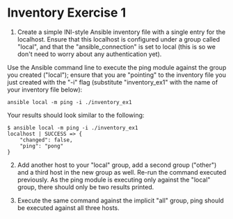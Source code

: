 # Inventory Exercise 1

1. Create a simple INI-style Ansible inventory file with a single entry for the localhost. Ensure that this localhost is configured under a group called "local", and that the "ansible_connection" is set to local (this is so we don't need to worry about any authentication yet).

Use the Ansible command line to execute the ping module against the group you created ("local"); ensure that you are "pointing" to the inventory file you just created with the "-i" flag (substitute "inventory_ex1" with the name of your inventory file below):

```
ansible local -m ping -i ./inventory_ex1
```

Your results should look similar to the following:

```
$ ansible local -m ping -i ./inventory_ex1
localhost | SUCCESS => {
    "changed": false,
    "ping": "pong"
}
```

2. Add another host to your "local" group, add a second group ("other") and a third host in the new group as well. Re-run the command executed previously. As the ping module is executing only against the "local" group, there should only be two results printed.

3. Execute the same command against the implicit "all" group, ping should be executed against all three hosts.
